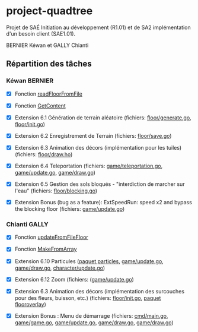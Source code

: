 # project-quadtree

Projet de SAÉ Initiation au développement (R1.01) et de SA2 implémentation d'un besoin client (SAE1.01).

BERNIER Kéwan et GALLY Chianti

## Répartition des tâches

### Kéwan BERNIER

- [x] Fonction [readFloorFromFile](./floor/init.go#readFloorFromFile)
- [X] Fonction [GetContent](./quadtree/get.go)
- [X] Extension 6.1 Génération de terrain aléatoire (fichiers: [floor/generate.go](./floor/generate.go), [floor/init.go](./floor/init.go))
- [X] Extension 6.2 Enregistrement de Terrain (fichiers: [floor/save.go](./floor/save.go))
- [X] Extension 6.3 Animation des décors (implémentation pour les tuiles) (fichiers: [floor/draw.ho](./floor/draw.go))
- [X] Extension 6.4 Teleportation (fichiers: [game/teleportation.go](./game/teleportation.go), [game/update.go](./game/update.go), [game/draw.go](./game/draw.go))
- [X] Extension 6.5 Gestion des sols bloqués - "interdiction de marcher sur l'eau" (fichiers: [floor/blocking.go](./floor/blocking.go))

- [X] Extension Bonus (bug as a feature): ExtSpeedRun: speed x2 and bypass the blocking floor (fichiers: [game/update.go](./game/update.go))

### Chianti GALLY

- [x] Fonction [updateFromFileFloor](./floor/update.go#updateFromFileFloor)
- [x] Fonction [MakeFromArray](./quadtree/make.go)
- [X] Extension 6.10 Particules ([paquet particles](/particles), [game/update.go](./game/update.go), [game/draw.go](./game/draw.go), [character/update.go](./character/update.go))
- [X] Extension 6.12 Zoom (fichiers: ([game/update.go](./game/update.go))
- [X] Extension 6.3 Animation des décors (implémentation des surcouches pour des fleurs, buisson, etc.) (fichiers: [floor/init.go](./floor/init.go), [paquet flooroverlay](./flooroverlay))

- [X] Extension Bonus : Menu de démarrage (fichiers: [cmd/main.go](./cmd/main.go), [game/game.go](./game/game.go), [game/update.go](./game/update.go), [game/draw.go](./game/draw.go), [game/draw.go](./game/draw.go))